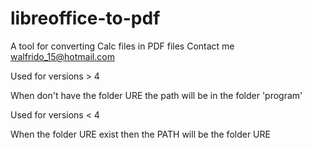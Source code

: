 # libreoffice-to-pdf
A tool for converting Calc files in PDF files
Contact me walfrido_15@hotmail.com

Used for versions > 4 

When don't have the folder URE the path will be in the folder 'program'

Used for versions < 4

When the folder URE exist then the PATH will be the folder URE

